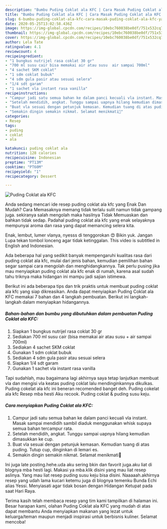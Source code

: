 ```yaml
---
description: "Bumbu Puding Coklat ala KFC | Cara Masak Puding Coklat ala KFC Yang Bikin Ngiler"
title: "Bumbu Puding Coklat ala KFC | Cara Masak Puding Coklat ala KFC Yang Bikin Ngiler"
slug: 6-bumbu-puding-coklat-ala-kfc-cara-masak-puding-coklat-ala-kfc-yang-bikin-ngiler
date: 2020-05-25T13:02:58.436Z
image: https://img-global.cpcdn.com/recipes/10ebc760038be0df/751x532cq70/puding-coklat-ala-kfc-foto-resep-utama.jpg
thumbnail: https://img-global.cpcdn.com/recipes/10ebc760038be0df/751x532cq70/puding-coklat-ala-kfc-foto-resep-utama.jpg
cover: https://img-global.cpcdn.com/recipes/10ebc760038be0df/751x532cq70/puding-coklat-ala-kfc-foto-resep-utama.jpg
author: Lela Tate
ratingvalue: 4.1
reviewcount: 4
recipeingredient:
- "1 bungkus nutrijel rasa coklat 30 gr"
- "700 ml susu cair bisa memakai air atau susu  air sampai 700ml"
- "4 sachet SKM coklat"
- "1 sdm coklat bubuk"
- "4 sdm gula pasir atau sesuai selera"
- "1/4 sdt garam"
- "1 sachet vla instant rasa vanilla"
recipeinstructions:
- "Campur jadi satu semua bahan ke dalam panci kecuali vla instant. Masak sampai mendidih sambil diaduk menggunakan whisk supaya semua bahan tercampur rata."
- "Setelah mendidih, angkat. Tunggu sampai uapnya hilang kemudian dimasukkan ke cup."
- "Buat vla sesuai dengan petunjuk kemasan. Kemudian tuang di atas puding. Tutup cup, dinginkan di lemari es."
- "Semakin dingin semakin nikmat. Selamat menikmati🍮"
categories:
- Resep
tags:
- puding
- coklat
- ala

katakunci: puding coklat ala 
nutrition: 128 calories
recipecuisine: Indonesian
preptime: "PT13M"
cooktime: "PT60M"
recipeyield: "1"
recipecategory: Dessert

---
```



![Puding Coklat ala KFC](https://img-global.cpcdn.com/recipes/10ebc760038be0df/751x532cq70/puding-coklat-ala-kfc-foto-resep-utama.jpg)

Anda sedang mencari ide resep puding coklat ala kfc yang Enak Dan Mudah? Cara Memasaknya memang tidak terlalu sulit namun tidak gampang juga. sekiranya salah mengolah maka hasilnya Tidak Memuaskan dan bahkan tidak sedap. Padahal puding coklat ala kfc yang enak selayaknya mempunyai aroma dan rasa yang dapat memancing selera kita.

Enak, lembut, lumer vlanya, nyesss di tenggorokan 😍 Bikin yuk. Jangan Lupa tekan tombol lonceng agar tidak ketinggalan. This video is subtitled in English and Indonesian.

Ada beberapa hal yang sedikit banyak mempengaruhi kualitas rasa dari puding coklat ala kfc, mulai dari jenis bahan, kemudian pemilihan bahan segar sampai cara mengolah dan menghidangkannya. Tak perlu pusing jika mau menyiapkan puding coklat ala kfc enak di rumah, karena asal sudah tahu triknya maka hidangan ini mampu jadi sajian istimewa.


Berikut ini ada beberapa tips dan trik praktis untuk membuat puding coklat ala kfc yang siap dikreasikan. Anda dapat menyiapkan Puding Coklat ala KFC memakai 7 bahan dan 4 langkah pembuatan. Berikut ini langkah-langkah dalam menyiapkan hidangannya.

<!--inarticleads1-->

##### Bahan-bahan dan bumbu yang dibutuhkan dalam pembuatan Puding Coklat ala KFC:

1. Siapkan 1 bungkus nutrijel rasa coklat 30 gr
1. Sediakan 700 ml susu cair (bisa memakai air atau susu + air sampai 700ml)
1. Sediakan 4 sachet SKM coklat
1. Gunakan 1 sdm coklat bubuk
1. Sediakan 4 sdm gula pasir atau sesuai selera
1. Siapkan 1/4 sdt garam
1. Gunakan 1 sachet vla instant rasa vanilla


Tapi sudahlah, mau bagaimana lagi akhirnya saya tetap lanjutkan membuat vla dan mengisi vla keatas puding coklat lalu mendinginkannya dikulkas. Puding cokelat ala kfc ini beneran recomended banget deh. Puding cokelat ala kfc Resep mba hesti Aku recook. Puding coklat &amp; puding susu keju. 

<!--inarticleads2-->

##### Cara menyiapkan Puding Coklat ala KFC:

1. Campur jadi satu semua bahan ke dalam panci kecuali vla instant. Masak sampai mendidih sambil diaduk menggunakan whisk supaya semua bahan tercampur rata.
1. Setelah mendidih, angkat. Tunggu sampai uapnya hilang kemudian dimasukkan ke cup.
1. Buat vla sesuai dengan petunjuk kemasan. Kemudian tuang di atas puding. Tutup cup, dinginkan di lemari es.
1. Semakin dingin semakin nikmat. Selamat menikmati🍮


Ini juga late posting.hehe.uda aku sering bkin dan favorit juga.aku liat di blognya mba hesti lagi. Makasi ya mba.klik disini yang mau liat resep aslinya. Yang mau liat resep puding susu keju bisa disini. Naaaaah.akhirnya resep yang udah lama kucari ketemu juga di blognya temenku Bunda Echi alias Yessi. Menyiasati agar tidak bosan dengan Hidangan Ketupat pada saat Hari Raya. 

Terima kasih telah membaca resep yang tim kami tampilkan di halaman ini. Besar harapan kami, olahan Puding Coklat ala KFC yang mudah di atas dapat membantu Anda menyiapkan makanan yang lezat untuk keluarga/teman maupun menjadi inspirasi untuk berbisnis kuliner. Selamat mencoba!
